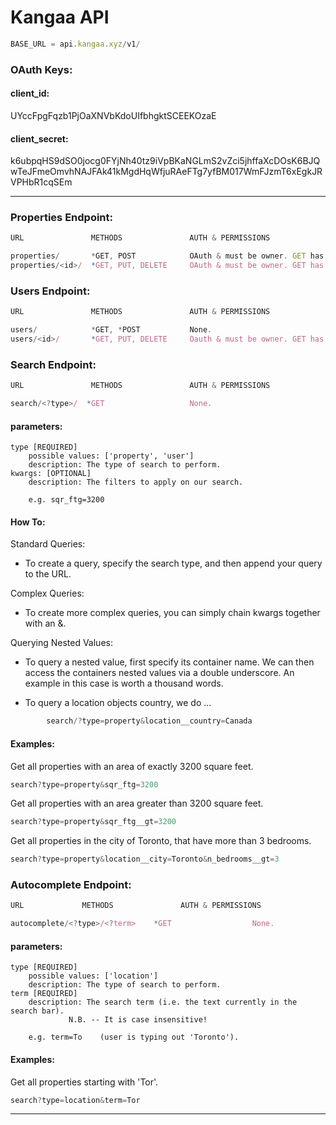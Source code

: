 # Kangaa API

```javascript
BASE_URL = api.kangaa.xyz/v1/
```

### OAuth Keys:

#### client_id:

UYccFpgFqzb1PjOaXNVbKdoUIfbhgktSCEEKOzaE

#### client_secret:
k6ubpqHS9dSO0jocg0FYjNh40tz9iVpBKaNGLmS2vZci5jhffaXcDOsK6BJQwTeJFmeOmvhNAJFAk41kMgdHqWfjuRAeFTg7yfBM017WmFJzmT6xEgkJRVPHbR1cqSEm

---

### Properties Endpoint:
```javascript
URL               METHODS               AUTH & PERMISSIONS

properties/       *GET, POST         	OAuth & must be owner. GET has none.
properties/<id>/  *GET, PUT, DELETE  	OAuth & must be owner. GET has none.
```

### Users Endpoint:
```javascript
URL               METHODS               AUTH & PERMISSIONS

users/            *GET, *POST         	None.
users/<id>/       *GET, PUT, DELETE  	Oauth & must be owner. GET has none.
```

### Search Endpoint:

```javascript
URL               METHODS               AUTH & PERMISSIONS

search/<?type>/  *GET               	None.
```

#### parameters:
	type [REQUIRED]
		possible values: ['property', 'user']
		description: The type of search to perform.
	kwargs: [OPTIONAL]
		description: The filters to apply on our search.

		e.g. sqr_ftg=3200

#### How To:



Standard Queries:

- To create a query, specify the search type, and then append your query to the
  URL.

Complex Queries:

- To create more complex queries, you can simply chain kwargs together with an &.

Querying Nested Values:

- To query a nested value, first specify its container name. We can then access
  the containers nested values via a double underscore. An example in this case
  is worth a thousand words.

- To query a location objects country, we do ...
```javascript
		search/?type=property&location__country=Canada
```

#### Examples:

Get all properties with an area of exactly 3200 square feet.
```javascript
search?type=property&sqr_ftg=3200
```
Get all properties with an area greater than 3200 square feet.
```javascript
search?type=property&sqr_ftg__gt=3200
```
Get all properties in the city of Toronto, that have more than 3 bedrooms.
```javascript
search?type=property&location__city=Toronto&n_bedrooms__gt=3
```

### Autocomplete Endpoint:

```javascript
URL				METHODS               AUTH & PERMISSIONS

autocomplete/<?type>/<?term>	*GET                  None.
```

#### parameters:
	type [REQUIRED]
		possible values: ['location']
		description: The type of search to perform.
	term [REQUIRED]
		description: The search term (i.e. the text currently in the search bar).
			     N.B. -- It is case insensitive!

		e.g. term=To	(user is typing out 'Toronto').

#### Examples:

Get all properties starting with 'Tor'.
```javascript
search?type=location&term=Tor
```
---
